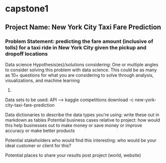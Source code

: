 # capstone1

## Project Name: New York City Taxi Fare Prediction

### Problem Statement: predicting the fare amount (inclusive of tolls) for a taxi ride in New York City given the pickup and dropoff locations

Data science Hypothesis(es)/solutions considering: One or multiple angles to consider solving this problem with data science. This could be as many as 10+ questions for what you are considering to solve through analysis, visualizations, and machine learning

1)

Data sets to be used: API --> kaggle competitions download -c new-york-city-taxi-fare-prediction

Data dictionaries to describe the data types you're using: write these out in markdown as tables
Potential business cases relative to project: how would this help businesses out to make money or save money or improve accuracy or make better products

Potential stakeholders who would find this interesting: who would be your ideal customer or client for this?

Potential places to share your results post project (world, website)
